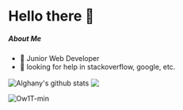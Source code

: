 # Hello there 👋


##### About Me

- 🤞  Junior Web Developer
- 👯 looking for help in stackoverflow, google, etc.

<img align="center" src="https://github-readme-stats.vercel.app/api?username=AlghanyJagad&show_icons=true&include_all_commits=true&theme=tokyonight&bg_color=0,141E30,243B55" alt="Alghany's github stats" />

<img align="center" src="https://github-readme-stats.vercel.app/api/top-langs/?username=AlghanyJagad&layout=compact&theme=tokyonight&bg_color=0,141E30,243B55" />


![Ow1T-min](https://media.giphy.com/media/ZVik7pBtu9dNS/giphy.gif)



